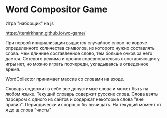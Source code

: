 # Word Compositor Game
Игра "наборщик" на js

https://temirkhann.github.io/wc-game/ 

При первой инициализации выдается случайное слово не короче определенного количества символов, из которого нужно составлять слова.
Чем длиннее составленное слово, тем больше очков за него дается.
Сетевого режима и прочих соревновательных составляющих у игры нет, но можно играть поочереди, укладываясь в отведенное время.

WordCollector принимает массив со словами на входе.

Словарь содержит в себе все допустимые слова и может быть на любом языке.
Текущий словарь содержит русские слова. Слова взяты парсером с одного из сайтов и содержат некоторые слова "вне правил".
Периодически их хорошо бы вычищать. На текущий момент от я до щ слова "чисты"
